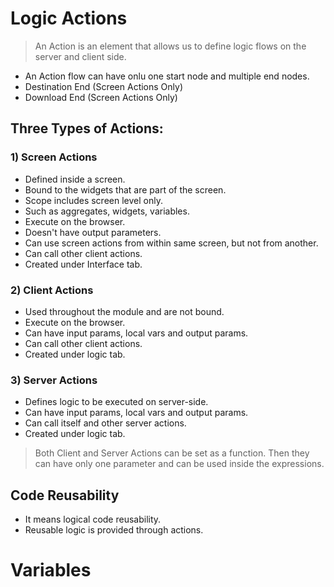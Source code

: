 # Logic Actions

> An Action is an element that allows us to define logic flows on the server and client side.


- An Action flow can have onlu one start node and multiple end nodes.
 - Destination End (Screen Actions Only)
 - Download End (Screen Actions Only)

## Three Types of Actions:

### 1) Screen Actions
 - Defined inside a screen.
 - Bound to the widgets that are part of the screen.
 - Scope includes screen level only.
 - Such as aggregates, widgets, variables.
 - Execute on the browser.
 - Doesn't have output parameters.
 - Can use screen actions from within same screen, but not from another.
 - Can call other client actions.
 - Created under Interface tab.

### 2) Client Actions
 - Used throughout the module and are not bound.
 - Execute on the browser.
 - Can have input params, local vars and output params.
 - Can call other client actions.
 - Created under logic tab.

### 3) Server Actions

 - Defines logic to be executed on server-side.
 - Can have input params, local vars and output params.
 - Can call itself and other server actions.
 - Created under logic tab.

> Both Client and Server Actions can be set as a function. Then they can have only one parameter and can be used inside the expressions.

## Code Reusability

- It means logical code reusability.
- Reusable logic is provided through actions.


# Variables


